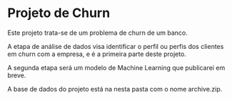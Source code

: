 # Projeto de Churn
Este projeto trata-se de um problema de churn de um banco.

A etapa de análise de dados visa identificar o perfil ou perfis dos clientes em churn com a empresa, e é a primeira parte deste projeto.

A segunda etapa será um modelo de Machine Learning que publicarei em breve.

A base de dados do projeto está na nesta pasta com o nome archive.zip.
